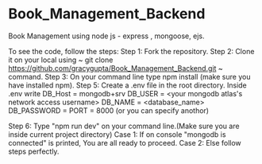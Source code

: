 # Book_Management_Backend
Book Management using node js - express , mongoose, ejs.

To see the code, follow the steps:
Step 1: Fork the repository.
Step 2: Clone it on your local using ~  git clone https://github.com/gracygupta/Book_Management_Backend.git  ~ command.
Step 3: On your command line type  npm install (make sure you have installed npm).
Step 5: Create a .env file in the root directory. Inside .env write
                      DB_Host = mongodb+srv
                      DB_USER = <your mongodb atlas's network access username>
                      DB_NAME = <database_name>
                      DB_PASSWORD = <passwors>
                      PORT = 8000 (or you can specify anothor)

Step 6: Type "npm run dev" on your command line.(Make sure you are inside current project directory)
        Case 1: If on console "mongodb is connected" is printed, You are all ready to proceed.
        Case 2: Else follow steps perfectly.
        
        
